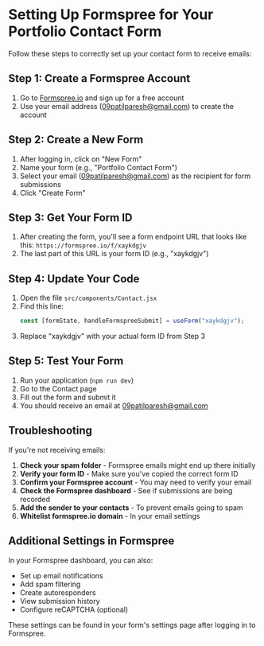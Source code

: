 # Setting Up Formspree for Your Portfolio Contact Form

Follow these steps to correctly set up your contact form to receive emails:

## Step 1: Create a Formspree Account
1. Go to [Formspree.io](https://formspree.io) and sign up for a free account
2. Use your email address (09patilparesh@gmail.com) to create the account

## Step 2: Create a New Form
1. After logging in, click on "New Form"
2. Name your form (e.g., "Portfolio Contact Form")
3. Select your email (09patilparesh@gmail.com) as the recipient for form submissions
4. Click "Create Form"

## Step 3: Get Your Form ID
1. After creating the form, you'll see a form endpoint URL that looks like this:
   `https://formspree.io/f/xaykdgjv`
2. The last part of this URL is your form ID (e.g., "xaykdgjv")

## Step 4: Update Your Code
1. Open the file `src/components/Contact.jsx`
2. Find this line:
   ```javascript
   const [formState, handleFormspreeSubmit] = useForm("xaykdgjv");
   ```
3. Replace "xaykdgjv" with your actual form ID from Step 3

## Step 5: Test Your Form
1. Run your application (`npm run dev`)
2. Go to the Contact page
3. Fill out the form and submit it
4. You should receive an email at 09patilparesh@gmail.com

## Troubleshooting
If you're not receiving emails:

1. **Check your spam folder** - Formspree emails might end up there initially
2. **Verify your form ID** - Make sure you've copied the correct form ID
3. **Confirm your Formspree account** - You may need to verify your email
4. **Check the Formspree dashboard** - See if submissions are being recorded
5. **Add the sender to your contacts** - To prevent emails going to spam
6. **Whitelist formspree.io domain** - In your email settings

## Additional Settings in Formspree
In your Formspree dashboard, you can also:
- Set up email notifications
- Add spam filtering
- Create autoresponders
- View submission history
- Configure reCAPTCHA (optional)

These settings can be found in your form's settings page after logging in to Formspree. 